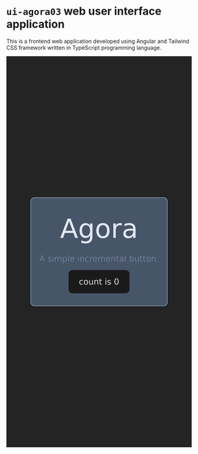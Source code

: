 # `ui-agora03` web user interface application

This is a frontend web application developed using Angular and Tailwind CSS framework written in TypeScript programming language.

![ui-agora03](./screenshots/screenshot_ui-agora03_mobile_first.png)
